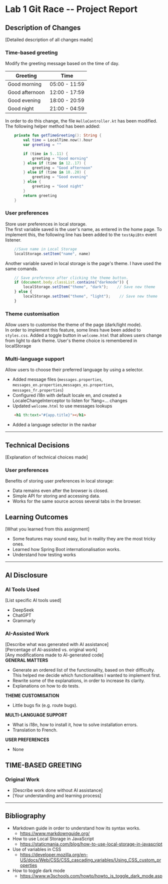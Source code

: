 # Lab 1 Git Race -- Project Report

## Description of Changes
[Detailed description of all changes made]
### Time-based greeting
Modify the greeting message based on the time of day. <br>

| **Greeting**   | **Time**      |
|----------------|---------------| 
| Good morning   | 05:00 - 11:59 |
| Good afternoon | 12:00 - 17:59 |
| Good evening   | 18:00 - 20:59 |
| Good night     | 21:00 - 04:59 |

In order to do this change, the file `HelloController.kt` has been modified.
The following helper method has been added:
``` kotlin
    private fun getTimeGreeting(): String {
        val time = LocalTime.now().hour
        var greeting = ""

        if (time in 5..11) {
            greeting = "Good morning"
        } else if (time in 12..17) {
            greeting = "Good afternoon"
        } else if (time in 18..20) {
            greeting = "Good evening"
        } else {
            greeting = "Good night"
        }
        return greeting
    }
```

### User preferences
Store user preferences in local storage. <br>
The first variable saved is the user's name, as entered in the home page.
To implement this, the following line has been added to the ``testApiBtn`` event listener.
``` js
    //Save name in Local Storage
    localStorage.setItem("name", name)
```
Another variable saved in local storage is the page's theme. I have used the same comands.
``` js
    // Save preference after clicking the theme button.
    if (document.body.classList.contains("darkmode")) {
        localStorage.setItem("theme", "dark");    // Save new theme
    } else {
        localStorage.setItem("theme", "light");    // Save new theme
    }
```

### Theme customisation
Allow users to customise the theme of the page (dark/light mode). <br>
In order to implement this feature, some lines have been added to `styles.css`. 
Added a toggle button in `welcome.html` that allows users change from light to dark theme.
User's theme choice is remembered in localStorage

### Multi-language support
Allow users to choose their preferred language by using a selector.
- Added message files (`messages.properties`, `messages_en.properties`,`messages_es.properties`, `messages_fr.properties`)
- Configured i18n with default locale en, and created a LocaleChangeInterceptor to listen for ?lang=... changes
- Updated `welcome.html` to use messages lookups
``` html
    <h1 th:text="#{app.title}"></h1>
```
- Added a language selector in the navbar

******

## Technical Decisions
[Explanation of technical choices made]
### User preferences
Benefits of storing user preferences in local storage:
- Data remains even after the browser is closed.
- Simple API for storing and accessing data.
- Works for the same source across several tabs in the browser.


## Learning Outcomes
[What you learned from this assignment]
- Some features may sound easy, but in reality they are the most tricky ones.
- Learned how Spring Boot internationalisation works.
- Understand how testing works
******

## AI Disclosure
### AI Tools Used
[List specific AI tools used]
- DeepSeek
- ChatGPT
- Grammarly

### AI-Assisted Work
[Describe what was generated with AI assistance]<br>
[Percentage of AI-assisted vs. original work]<br>
[Any modifications made to AI-generated code]<br>
**GENERAL MATTERS**
- Generate an ordered list of the functionality, based on their difficulty. This helped me decide which functionalities I wanted to implement first.
- Rewrite some of the explanations, in order to increase its clarity.
- Explanations on how to do tests.

**THEME CUSTOMISATION**
- Little bugs fix (e.g. route bugs).

**MULTI-LANGUAGE SUPPORT**
- What is i18n, how to install it, how to solve installation errors.
- Translation to French.

**USER PREFERENCES**
- None

**TIME-BASED GREETING**
- 

### Original Work
- [Describe work done without AI assistance]
- [Your understanding and learning process]

******

## Bibliography
- Markdown guide in order to understand how its syntax works.
    - https://www.markdownguide.org/
- How to use Local Storage in JavaScript
    - https://staticmania.com/blog/how-to-use-local-storage-in-javascript
- Use of variables in CSS
  - https://developer.mozilla.org/en-US/docs/Web/CSS/CSS_cascading_variables/Using_CSS_custom_properties
- How to toggle dark mode
  - https://www.w3schools.com/howto/howto_js_toggle_dark_mode.asp
